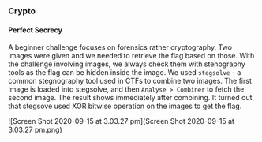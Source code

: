 ### Crypto

#### Perfect Secrecy

A beginner challenge focuses on forensics rather cryptography.  Two images were given and we needed to retrieve the flag based on those. With the challenge involving images, we always check them with stenography tools as the flag can be hidden inside the image. We used `stegsolve` - a common stegnography tool used in CTFs to combine two images. The first image is loaded into stegsolve, and then `Analyse > Combiner` to fetch the second image. The result shows immediately after combining. It turned out that stegsove used XOR bitwise operation on the images to get the flag.

![Screen Shot 2020-09-15 at 3.03.27 pm](Screen Shot 2020-09-15 at 3.03.27 pm.png)

